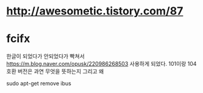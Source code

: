 # http://awesometic.tistory.com/87

# fcifx
한글이 되었다가 안되었다가 빡쳐서
https://m.blog.naver.com/opusk/220986268503
사용하게 되었다. 101이랑 104 호환 버전은 과연 무엇을 뜻하는지 그리고 왜 

sudo apt-get remove ibus
